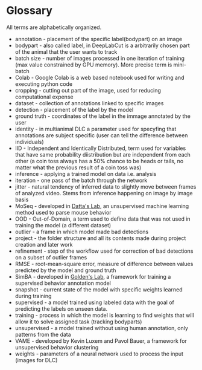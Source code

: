 # Glossary

All terms are alphabetically organized. 

- annotation - placement of the specific label(bodypart) on an image
- bodypart - also called label, in DeepLabCut is a arbitrarily chosen part of the animal that the user wants to track
- batch size - number of images processed in one iteration of training (max value constrained by GPU memory). More precise term is mini-batch
- Colab - Google Colab is a web based notebook used for writing and executing python code
- cropping - cutting out part of the image, used for reducing computational expense
- dataset - collection of annotations linked to specific images
- detection - placement of the label by the model
- ground truth - coordinates of the label in the immage annotated by the user
- identity - in multianimal DLC a parameter used for specyfing that annotations are subject specific (user can tell the difference between individuals)
- IID - Independent and Identically Distributed, term used for variables that have same probability diistribution but are independent from each other (a coin toss always has a 50% chance to be heads or tails, no matter what the previous result of a coin toss was)
- inference - applying a trained model on data i.e. analysis
- iteration - one pass of the batch through the network
- jitter - natural tendency of inferred data to slightly move between frames of analyzed video. Stems from inference happening on image by image basis
- MoSeq - developed in [Datta's Lab](http://datta.hms.harvard.edu/), an unsupervised machine learning method used to parse mouse behavior
- OOD - Out-of-Domain, a term used to define data that was not used in training the model (a different dataset)
- outlier - a frame in which model made bad detections
- project - the folder structure and all its contents made during project creation and later work
- refinement - step of the workflow used for correction of bad detections on a subset of outlier frames
- RMSE - root-mean-square error, measure of difference between values predicted by the model and ground truth
- SimBA - developed in [Golden's Lab](https://goldenneurolab.com/simba), a framework for training a supervised behavior annotation model
- snapshot - current state of the model with specific weights learned during training
- supervised - a model trained using labeled data with the goal of predicting the labels on unseen data. 
- training - process in which the model is learning to find weights that will allow it to solve assigned task (tracking bodyparts)
- unsupervised - a model trained without using human annotation, only patterns from the data
- VAME - developed by Kevin Luxem and Pavol Bauer, a framework for unsupervised behavior clustering
- weights - parameters of a neural network used to process the input (images for DLC)
